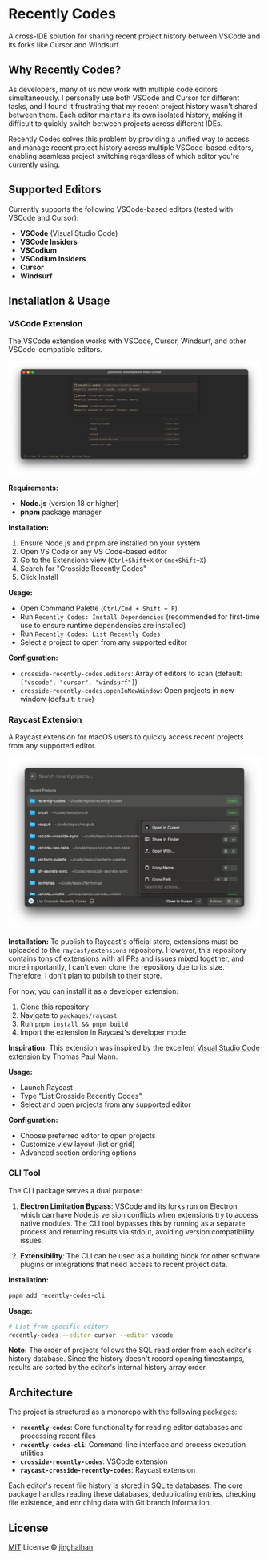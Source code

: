 # Recently Codes

A cross-IDE solution for sharing recent project history between VSCode and its forks like Cursor and Windsurf.

## Why Recently Codes?

As developers, many of us now work with multiple code editors simultaneously. I personally use both VSCode and Cursor for different tasks, and I found it frustrating that my recent project history wasn't shared between them. Each editor maintains its own isolated history, making it difficult to quickly switch between projects across different IDEs.

Recently Codes solves this problem by providing a unified way to access and manage recent project history across multiple VSCode-based editors, enabling seamless project switching regardless of which editor you're currently using.

## Supported Editors

Currently supports the following VSCode-based editors (tested with VSCode and Cursor):

- **VSCode** (Visual Studio Code)
- **VSCode Insiders**
- **VSCodium**
- **VSCodium Insiders**
- **Cursor**
- **Windsurf**

## Installation & Usage

### VSCode Extension

The VSCode extension works with VSCode, Cursor, Windsurf, and other VSCode-compatible editors.

<p align='center'>
<img src='./assets/cursor.png' />
</p>

**Requirements:**
- **Node.js** (version 18 or higher)
- **pnpm** package manager

**Installation:**
1. Ensure Node.js and pnpm are installed on your system
2. Open VS Code or any VS Code-based editor
3. Go to the Extensions view (`Ctrl+Shift+X` or `Cmd+Shift+X`)
4. Search for "Crosside Recently Codes"
5. Click Install

**Usage:**
- Open Command Palette (`Ctrl/Cmd + Shift + P`)
- Run `Recently Codes: Install Dependencies` (recommended for first-time use to ensure runtime dependencies are installed)
- Run `Recently Codes: List Recently Codes`
- Select a project to open from any supported editor

**Configuration:**
- `crosside-recently-codes.editors`: Array of editors to scan (default: `["vscode", "cursor", "windsurf"]`)
- `crosside-recently-codes.openInNewWindow`: Open projects in new window (default: `true`)

### Raycast Extension

A Raycast extension for macOS users to quickly access recent projects from any supported editor.

<p align='center'>
<img src='./assets/raycast.png' />
</p>

**Installation:**
To publish to Raycast's official store, extensions must be uploaded to the `raycast/extensions` repository. However, this repository contains tons of extensions with all PRs and issues mixed together, and more importantly, I can't even clone the repository due to its size. Therefore, I don't plan to publish to their store.

For now, you can install it as a developer extension:

1. Clone this repository
2. Navigate to `packages/raycast`
3. Run `pnpm install && pnpm build`
4. Import the extension in Raycast's developer mode

**Inspiration:**
This extension was inspired by the excellent [Visual Studio Code extension](https://www.raycast.com/thomas/visual-studio-code) by Thomas Paul Mann.

**Usage:**
- Launch Raycast
- Type "List Crosside Recently Codes"
- Select and open projects from any supported editor

**Configuration:**
- Choose preferred editor to open projects
- Customize view layout (list or grid)
- Advanced section ordering options

### CLI Tool

The CLI package serves a dual purpose:

1. **Electron Limitation Bypass**: VSCode and its forks run on Electron, which can have Node.js version conflicts when extensions try to access native modules. The CLI tool bypasses this by running as a separate process and returning results via stdout, avoiding version compatibility issues.

2. **Extensibility**: The CLI can be used as a building block for other software plugins or integrations that need access to recent project data.

**Installation:**
```bash
pnpm add recently-codes-cli
```

**Usage:**
```bash
# List from specific editors
recently-codes --editor cursor --editor vscode
```

**Note:** The order of projects follows the SQL read order from each editor's history database. Since the history doesn't record opening timestamps, results are sorted by the editor's internal history array order.

## Architecture

The project is structured as a monorepo with the following packages:

- **`recently-codes`**: Core functionality for reading editor databases and processing recent files
- **`recently-codes-cli`**: Command-line interface and process execution utilities
- **`crosside-recently-codes`**: VSCode extension
- **`raycast-crosside-recently-codes`**: Raycast extension

Each editor's recent file history is stored in SQLite databases. The core package handles reading these databases, deduplicating entries, checking file existence, and enriching data with Git branch information.

## License

[MIT](./LICENSE.md) License © [jinghaihan](https://github.com/jinghaihan)
